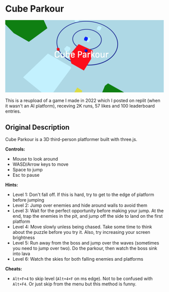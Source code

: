 # Cube Parkour

![Preview](assets/preview2.png)

This is a reupload of a game I made in 2022 which I posted on replit (when it wasn't an AI platform), receving 2K runs, 57 likes and 100 leaderboard entries.

## Original Description

Cube Parkour is a 3D third-person platformer built with three.js.

**Controls:**
* Mouse to look around
* WASD/Arrow keys to move
* Space to jump
* Esc to pause

**Hints:**
* Level 1: Don't fall off. If this is hard, try to get to the edge of platform before jumping
* Level 2: Jump over enemies and hide around walls to avoid them
* Level 3: Wait for the perfect opportunity before making your jump. At the end, trap the enemies in the pit, and jump off the side to land on the first platform
* Level 4: Move slowly unless being chased. Take some time to think about the puzzle before you try it. Also, try increasing your screen brightness
* Level 5: Run away from the boss and jump over the waves (sometimes you need to jump over two). Do the parkour, then watch the boss sink into lava
* Level 6: Watch the skies for both falling enemies and platforms

**Cheats:**
* `Alt+F+4` to skip level (`Alt+4+F` on ms edge). Not to be confused with `Alt+F4`. Or just skip from the menu but this method is funny.